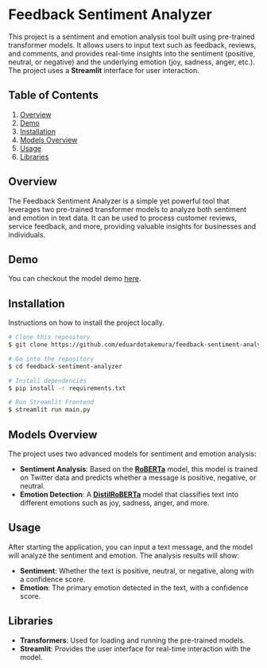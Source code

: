 # Feedback Sentiment Analyzer
This project is a sentiment and emotion analysis tool built using pre-trained transformer models. 
It allows users to input text such as feedback, reviews, and comments, and provides real-time insights into the sentiment (positive, neutral, or negative) 
and the underlying emotion (joy, sadness, anger, etc.). The project uses a **Streamlit** interface for user interaction.

## Table of Contents
1. [Overview](#overview)
2. [Demo](#demo)
3. [Installation](#installation)
4. [Models Overview ](#models-overview)
5. [Usage](#usage)
6. [Libraries](#libraries)

## Overview
The Feedback Sentiment Analyzer is a simple yet powerful tool that leverages two pre-trained transformer models to analyze both sentiment and emotion in text data.
It can be used to process customer reviews, service feedback, and more, providing valuable insights for businesses and individuals.

## Demo
You can checkout the model demo [here](https://feedback-sentiment-analyzer.streamlit.app/).

## Installation
Instructions on how to install the project locally.

```bash
# Clone this repository
$ git clone https://github.com/eduardotakemura/feedback-sentiment-analyzer.git

# Go into the repository
$ cd feedback-sentiment-analyzer

# Install dependencies
$ pip install -r requirements.txt

# Run Streamlit Frontend
$ streamlit run main.py
```

## Models Overview
The project uses two advanced models for sentiment and emotion analysis:
- **Sentiment Analysis**: Based on the [**RoBERTa**](https://huggingface.co/cardiffnlp/twitter-roberta-base-sentiment-latest) model, this model is trained on Twitter data and predicts whether a message is positive, negative, or neutral.
- **Emotion Detection**: A [**DistilRoBERTa**](https://huggingface.co/j-hartmann/emotion-english-distilroberta-base) model that classifies text into different emotions such as joy, sadness, anger, and more.

## Usage
After starting the application, you can input a text message, and the model will analyze the sentiment and emotion. The analysis results will show:
- **Sentiment**: Whether the text is positive, neutral, or negative, along with a confidence score.
- **Emotion**: The primary emotion detected in the text, with a confidence score.

## Libraries
- **Transformers**: Used for loading and running the pre-trained models.
- **Streamlit**: Provides the user interface for real-time interaction with the model.

